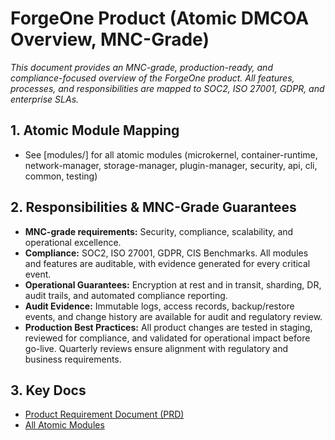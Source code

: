 # ForgeOne Product (Atomic DMCOA Overview, MNC-Grade)

*This document provides an MNC-grade, production-ready, and compliance-focused overview of the ForgeOne product. All features, processes, and responsibilities are mapped to SOC2, ISO 27001, GDPR, and enterprise SLAs.*

## 1. Atomic Module Mapping
- See [modules/] for all atomic modules (microkernel, container-runtime, network-manager, storage-manager, plugin-manager, security, api, cli, common, testing)

## 2. Responsibilities & MNC-Grade Guarantees
- **MNC-grade requirements:** Security, compliance, scalability, and operational excellence.
- **Compliance:** SOC2, ISO 27001, GDPR, CIS Benchmarks. All modules and features are auditable, with evidence generated for every critical event.
- **Operational Guarantees:** Encryption at rest and in transit, sharding, DR, audit trails, and automated compliance reporting.
- **Audit Evidence:** Immutable logs, access records, backup/restore events, and change history are available for audit and regulatory review.
- **Production Best Practices:** All product changes are tested in staging, reviewed for compliance, and validated for operational impact before go-live. Quarterly reviews ensure alignment with regulatory and business requirements.

## 3. Key Docs
- [Product Requirement Document (PRD)](./prd.md)
- [All Atomic Modules](../../modules/) 